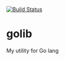 [![Build Status](https://travis-ci.org/eichisanden/golib.png)](https://travis-ci.org/eichisanden/golib)
# golib

My utility for Go lang
